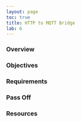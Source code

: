 ```yaml
---
layout: page
toc: true
title: HTTP to MQTT Bridge
lab: 6
---
```


### Overview


### Objectives


### Requirements


### Pass Off


### Resources

